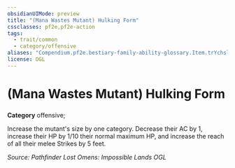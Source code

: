 ```yaml
---
obsidianUIMode: preview
title: "(Mana Wastes Mutant) Hulking Form"
cssclasses: pf2e,pf2e-action
tags:
  - trait/common
  - category/offensive
aliases: "Compendium.pf2e.bestiary-family-ability-glossary.Item.trYchslD8fLokkT9"
license: OGL
---
```

# (Mana Wastes Mutant) Hulking Form

### 

**Category** offensive; 




Increase the mutant's size by one category. Decrease their AC by 1, increase their HP by 1/10 their normal maximum HP, and increase the reach of all their melee Strikes by 5 feet.

*Source: Pathfinder Lost Omens: Impossible Lands*
*OGL*